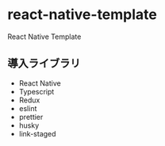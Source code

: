 # react-native-template
React Native Template

## 導入ライブラリ
- React Native
- Typescript
- Redux
- eslint
- prettier
- husky
- link-staged
